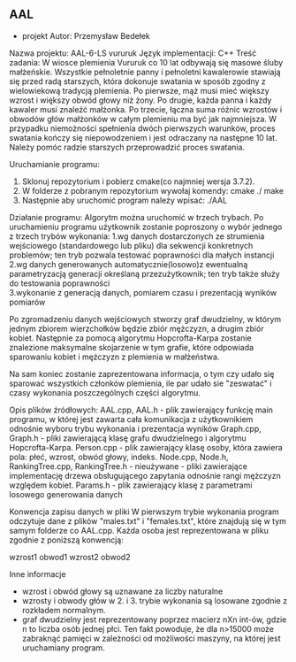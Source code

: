 ## AAL
 - projekt
Autor: Przemysław Bedełek

Nazwa projektu: AAL-6-LS vururuk
Język implementacji: C++
Treść zadania:
W wiosce plemienia Vururuk co 10 lat odbywają się masowe śluby małżeńskie.
Wszystkie pełnoletnie panny i pełnoletni kawalerowie stawiają się przed radą starszych, 
która dokonuje swatania w sposób zgodny z wielowiekową tradycją plemienia. 
Po pierwsze, mąż musi mieć większy wzrost i większy obwód głowy niż żony. 
Po drugie, każda panna i każdy kawaler musi znaleźć małżonka. 
Po trzecie, łączna suma różnic wzrostów i obwodów głów małżonków w całym plemieniu 
ma być jak najmniejsza. W przypadku niemożności spełnienia dwóch pierwszych warunków, 
proces swatania kończy się niepowodzeniem i jest odraczany na następne 10 lat. 
Należy pomóc radzie starszych przeprowadzić proces swatania.

Uruchamianie programu:
1. Sklonuj repozytorium i pobierz cmake(co najmniej wersja 3.7.2).
2. W folderze z pobranym repozytorium wywołaj komendy:
	cmake ./
	make
3. Następnie aby uruchomić program należy wpisać:
	./AAL

Działanie programu:
Algorytm można uruchomić w trzech trybach. Po uruchamieniu programu użytkownik zostanie
poproszony o wybór jednego z trzech trybów wykonania:
	1.wg danych dostarczonych ze strumienia wejściowego (standardowego lub pliku) dla sekwencji 
	konkretnych problemów; ten tryb pozwala testować poprawności dla małych instancji
	2.wg  danych  generowanych  automatycznie(losowo)z ewentualną  parametryzacją
	generacji określaną przezużytkownik; ten tryb także służy do testowania poprawności  
	3.wykonanie z generacją danych, pomiarem czasu i prezentacją wyników pomiarów

Po zgromadzeniu danych wejściowych stworzy graf dwudzielny, w którym jednym zbiorem wierzchołków
będzie zbiór mężczyzn, a drugim zbiór kobiet. Następnie za pomocą algorytmu Hopcrofta-Karpa zostanie
znalezione maksymalne skojarzenie w tym grafie, które odpowiada sparowaniu kobiet i mężczyzn z plemienia
w małżeństwa.

Na sam koniec zostanie zaprezentowana informacja, o tym czy udało się sparować wszystkich członków
plemienia, ile par udało sie "zeswatać" i czasy wykonania poszczególnych części algorytmu.

Opis plików źródłowych:
	AAL.cpp, AAL.h - plik zawierający funkcję main programu, w której jest zawarta cała
	komunikacja z użytkownikiem odnośnie wyboru trybu wykonania i prezentacja wyników
	Graph.cpp, Graph.h - pliki zawierającą klasę grafu dwudzielnego i algorytmu Hopcrofta-Karpa.
	Person.cpp - plik zawierający klasę osoby, która zawiera pola: płeć, wzrost, obwód głowy, indeks.
	Node.cpp, Node.h, RankingTree.cpp, RankingTree.h - nieużywane - pliki zawierające implementację drzewa obsługującego
	zapytania odnośnie rangi mężczyzn względem kobiet.
	Params.h - plik zawierający klasę z parametrami losowego generowania danych

Konwencja zapisu danych w pliki
W pierwszym trybie wykonania program odczytuje dane z plików "males.txt" i "females.txt", które znajdują
się w tym samym folderze co AAL.cpp. Każda osoba jest reprezentowana w pliku zgodnie z poniższą konwencją:

wzrost1 obwod1
wzrost2 obwod2

Inne informacje
 - wzrost i obwód głowy są uznawane za liczby naturalne
 - wzrosty i obwody głów w 2. i 3. trybie wykonania są losowane zgodnie z rozkładem normalnym.
 - graf dwudzielny jest reprezentowany poprzez macierz nXn int-ów, gdzie n to liczba osób jednej płci.
   Ten fakt powoduje, że dla n>15000 może zabraknąć pamięci w zależności od możliwości maszyny, na której
   jest uruchamiany program.
 


